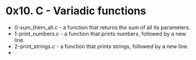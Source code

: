 # 0x10. C - Variadic functions

- 0-sum_them_all.c - a function that returns the sum of all its parameters.
- 1-print_numbers.c - a function that prints numbers, followed by a new line.
- 2-print_strings.c - a function that prints strings, followed by a new line.
- 
